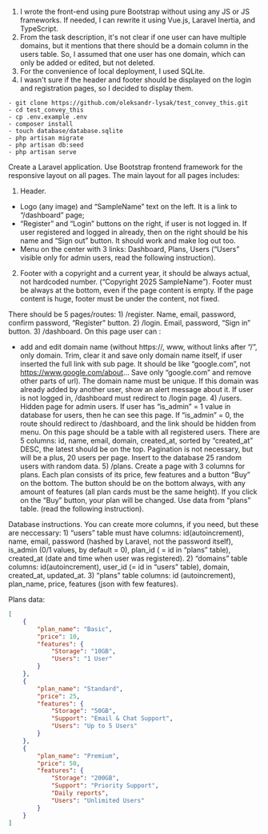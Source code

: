 1. I wrote the front-end using pure Bootstrap without using any JS or JS frameworks. If needed, I can rewrite it using Vue.js, Laravel Inertia, and TypeScript.  
2. From the task description, it's not clear if one user can have multiple domains, but it mentions that there should be a domain column in the users table. So, I assumed that one user has one domain, which can only be added or edited, but not deleted.  
3. For the convenience of local deployment, I used SQLite.  
4. I wasn't sure if the header and footer should be displayed on the login and registration pages, so I decided to display them.

```shell
- git clone https://github.com/oleksandr-lysak/test_convey_this.git
- cd test_convey_this
- cp .env.example .env
- composer install
- touch database/database.sqlite
- php artisan migrate
- php artisan db:seed
- php artisan serve
```


Create a Laravel application. Use Bootstrap frontend framework for the responsive layout on all pages.
The main layout for all pages includes:

1) Header.

 - Logo (any image) and “SampleName” text on the left. It is a link to “/dashboard” page;
 - “Register” and “Login” buttons on the right, if user is not logged in. If user registered and logged in already, then on the right should be his name and “Sign out” button. It should work and make log out too.
 - Menu on the center with 3 links: Dashboard, Plans, Users (“Users” visible only for admin users, read the following instruction).

2) Footer with a copyright and a current year, it should be always actual, not hardcoded number. (“Copyright 2025 SampleName”). Footer must be always at the bottom, even if the page content is empty. If the page content is huge, footer must be under the content, not fixed.

There should be 5 pages/routes:
    1) /register. Name, email, password, confirm password, “Register” button.
    2) /login. Email, password, “Sign in” button.
    3) /dashboard. On this page user can :

- add and edit domain name (without https://, www, without links after “/”, only domain. Trim, clear it and save only domain name itself, if user inserted the full link with sub page. It should be like “google.com”, not <https://www.google.com/about>... Save only “google.com” and remove other parts of url). The domain name must be unique. If this domain was already added by another user, show an alert message about it.
If user is not logged in, /dashboard must redirect to /login page.
    4) /users. Hidden page for admin users. If user has “is_admin” = 1 value in database for users, then he can see this page. If “is_admin” = 0, the route should redirect to /dashboard, and the link should be hidden from menu.
 On this page should be a table with all registered users. There are 5 columns: id, name, email, domain, created_at, sorted by “created_at” DESC, the latest should be on the top.
Pagination is not necessary, but will be a plus, 20 users per page. Insert to the database 25 random users with random data.
    5) /plans. Create a page with 3 columns for plans. Each plan consists of its price, few features and a button “Buy” on the bottom. The button should be on the bottom always, with any amount of features (all plan cards must be the same height).
If you click on the “Buy” button, your plan will be changed. Use data from “plans” table. (read the following instruction).


Database instructions. You can create more columns, if you need, but these are neccessary:
    1) “users” table must have columns: id(autoincrement), name, email, password (hashed by Laravel, not the password itself), is_admin (0/1 values, by default = 0), plan_id ( = id in “plans” table), created_at (date and time when user was registered).
    2) “domains” table columns: id(autoincrement), user_id (= id in “users” table), domain, created_at, updated_at.
    3) “plans” table columns: id (autoincrement), plan_name,  price, features (json with few features).

Plans data:
```json
[
    {
        "plan_name": "Basic",
        "price": 10,
        "features": {
            "Storage": "10GB",
            "Users": "1 User"
        }
    },
    {
        "plan_name": "Standard",
        "price": 25,
        "features": {
            "Storage": "50GB",
            "Support": "Email & Chat Support",
            "Users": "Up to 5 Users"
        }
    },
    {
        "plan_name": "Premium",
        "price": 50,
        "features": {
            "Storage": "200GB",
            "Support": "Priority Support",
            "Daily reports",
            "Users": "Unlimited Users"
        }
    }
]
```
